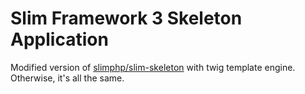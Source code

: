 # Slim Framework 3 Skeleton Application

Modified version of [slimphp/slim-skeleton](https://github.com/slimphp/Slim-Skeleton) with twig template engine. Otherwise, it's all the same.
